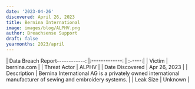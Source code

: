 ```yaml
---
date: '2023-04-26'
discovered: April 26, 2023
title: Bernina International
image: images/blog/ALPHV.png
author: Breachsense Support
draft: false
yearmonths: 2023/april
---
```


| Data Breach Report------------:     |:-------------:    | :-----:|
| Victim      | bernina.com      | 
| Threat Actor      | ALPHV      | 
| Date Discovered      | Apr 26, 2023      | 
| Description      | Bernina International AG is a privately owned international manufacturer of sewing and embroidery systems.      | 
| Leak Size      | Unknown      | 

